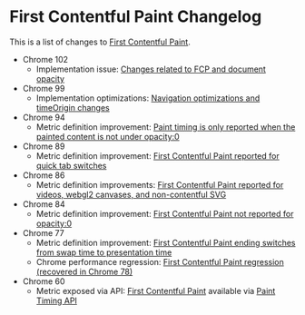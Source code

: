 # First Contentful Paint Changelog

This is a list of changes to [First Contentful Paint](https://web.dev/fcp).

* Chrome 102
  * Implementation issue: [Changes related to FCP and document opacity](2022_04_fcp.md)
* Chrome 99
  * Implementation optimizations: [Navigation optimizations and timeOrigin changes](2022_03_lcp_fcp_fid.md)
* Chrome 94
  * Metric definition improvement: [Paint timing is only reported when the painted content
  is not under opacity:0](2021_07_fcp.md)
* Chrome 89
  * Metric definition improvement: [First Contentful Paint reported for quick tab switches](2020_11_fcp.md)
* Chrome 86
  * Metric definition improvements: [First Contentful Paint reported for videos, webgl2 canvases, and non-contentful SVG](2020_07_fcp.md)
* Chrome 84
  * Metric definition improvement: [First Contentful Paint not reported for opacity:0](2020_06_fcp.md)
* Chrome 77
  * Metric definition improvement: [First Contentful Paint ending switches from swap time to presentation time](2019_12_fcp.md)
  * Chrome performance regression: [First Contentful Paint regression (recovered in Chrome 78)](2019_12_fcp.md)
* Chrome 60
  * Metric exposed via API: [First Contentful Paint](https://web.dev/first-contentful-paint/) available via [Paint Timing API](https://w3c.github.io/paint-timing/#first-contentful-paint)
